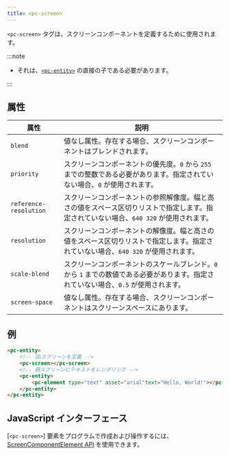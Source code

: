 ```yaml
---
title: <pc-screen>
---
```


`<pc-screen>` タグは、スクリーンコンポーネントを定義するために使用されます。

:::note

* それは、[`<pc-entity>`](../pc-entity) の直接の子である必要があります。

:::

## 属性

<div className="nowrap-first-col">

| 属性 | 説明 |
| --- | --- |
| `blend` | 値なし属性。存在する場合、スクリーンコンポーネントはブレンドされます。 |
| `priority` | スクリーンコンポーネントの優先度。`0` から `255` までの整数である必要があります。指定されていない場合、`0` が使用されます。 |
| `reference-resolution` | スクリーンコンポーネントの参照解像度。幅と高さの値をスペース区切りリストで指定します。指定されていない場合、`640 320` が使用されます。 |
| `resolution` | スクリーンコンポーネントの解像度。幅と高さの値をスペース区切りリストで指定します。指定されていない場合、`640 320` が使用されます。 |
| `scale-blend` | スクリーンコンポーネントのスケールブレンド。`0` から `1` までの数値である必要があります。指定されていない場合、`0.5` が使用されます。 |
| `screen-space` | 値なし属性。存在する場合、スクリーンコンポーネントはスクリーンスペースにあります。 |

</div>

## 例

```html
<pc-entity>
    <!-- 2Dスクリーンを定義 -->
    <pc-screen></pc-screen>
    <!-- 親スクリーンにテキストをレンダリング -->
    <pc-entity>
        <pc-element type="text" asset="arial"text="Hello, World!"></pc-element>
    </pc-entity>
</pc-entity>
```

## JavaScript インターフェース

[`<pc-screen>`] 要素をプログラムで作成および操作するには、[ScreenComponentElement API](https://api.playcanvas.com/classes/EngineWebComponents.ScreenComponentElement.html) を使用できます。
